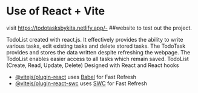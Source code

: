 # Use of React + Vite
visit https://todotasksbykita.netlify.app/- ##website to test out the project.

TodoList created with react.js. It effectively provides the ability to write  various tasks, edit existing tasks and delete stored tasks.
The TodoTask provides and stores the data written despite refreshing the webpage.
The TodoList enables easier access to all tasks which remain saved.
TodoList (Create, Read, Update, Delete)
Designed with React and React hooks
- [@vitejs/plugin-react](https://github.com/vitejs/vite-plugin-react/blob/main/packages/plugin-react/README.md) uses [Babel](https://babeljs.io/) for Fast Refresh
- [@vitejs/plugin-react-swc](https://github.com/vitejs/vite-plugin-react-swc) uses [SWC](https://swc.rs/) for Fast Refresh

